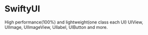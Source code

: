 # SwiftyUI
High performance(100%) and lightweight(one class each UI) UIView,  UIImage, UIImageView, UIlabel, UIButton and more.
